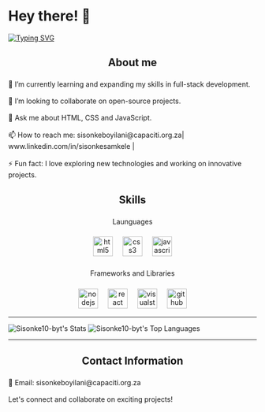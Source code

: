 <h1 align="left">Hey there! 👋</h1>

[![Typing SVG](https://readme-typing-svg.demolab.com?font=Fira+Code&weight=700&pause=1000&color=FF35B7&background=77A1FF00&center=true&vCenter=true&width=490&lines=I'm+Sisonke+Boyilani%2C+DevOps+Intern%2C;Passionate+about+technology+and+innovation)](https://git.io/typing-svg)

###

<h2 align="center">About me</h2>

###

<p align="left">🌱 I’m currently learning and expanding my skills in full-stack development.<br><br>👯 I’m looking to collaborate on open-source projects.<br><br>💬 Ask me about HTML, CSS and JavaScript.<br><br>📫 How to reach me: sisonkeboyilani@capaciti.org.za| www.linkedin.com/in/sisonkesamkele | <br><br>⚡ Fun fact: I love exploring new technologies and working on innovative projects.</p>

###

<h2 align="center">Skills</h2>

###

<p align="center">Launguages</p>

###

<div align="center">
  <img src="https://cdn.jsdelivr.net/gh/devicons/devicon/icons/html5/html5-original.svg" height="40" alt="html5 logo"  />
  <img width="12" />
  <img src="https://cdn.jsdelivr.net/gh/devicons/devicon/icons/css3/css3-original.svg" height="40" alt="css3 logo"  />
  <img width="12" />
  <img src="https://cdn.jsdelivr.net/gh/devicons/devicon/icons/javascript/javascript-original.svg" height="40" alt="javascript logo"  />
</div>

###

<p align="center">Frameworks and Libraries</p>

###

<div align="center">
  <img src="https://cdn.jsdelivr.net/gh/devicons/devicon/icons/nodejs/nodejs-original.svg" height="40" alt="nodejs logo"  />
  <img width="12" />
  <img src="https://cdn.jsdelivr.net/gh/devicons/devicon/icons/react/react-original.svg" height="40" alt="react logo"  />
  <img width="12" />
  <img src="https://cdn.jsdelivr.net/gh/devicons/devicon/icons/visualstudio/visualstudio-plain.svg" height="40" alt="visualstudio logo"  />
  <img width="12" />
  <img src="https://cdn.jsdelivr.net/gh/devicons/devicon/icons/github/github-original.svg" height="40" alt="github logo"  />
</div>

---

![Sisonke10-byt's Stats](https://github-readme-stats.vercel.app/api?username=Sisonke10-byt&theme=vue-dark&show_icons=true&hide_border=true&count_private=true)
![Sisonke10-byt's Top Languages](https://github-readme-stats.vercel.app/api/top-langs/?username=Sisonke10-byt&theme=vue-dark&show_icons=true&hide_border=true&layout=compact)

---

###

<h2 align="center">Contact Information</h2>

###

<p align="left">📧 Email: sisonkeboyilani@capaciti.org.za<br><br>Let's connect and collaborate on exciting projects!</p>

###

